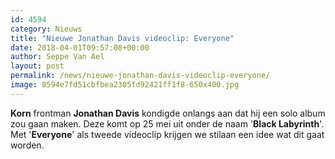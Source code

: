 ```yaml
---
id: 4594
category: Nieuws
title: "Nieuwe Jonathan Davis videoclip: Everyone"
date: 2018-04-01T09:57:08+00:00
author: Seppe Van Ael
layout: post
permalink: /news/nieuwe-jonathan-davis-videoclip-everyone/
image: 8594e7fd51cbfbea2305fd92421ff1f8-650x400.jpg
---
```

**Korn** frontman **Jonathan Davis** kondigde onlangs aan dat hij een solo album zou gaan maken. Deze komt op 25 mei uit onder de naam '**Black Labyrinth**'. Met '**Everyone**' als tweede videoclip krijgen we stilaan een idee wat dit gaat worden.

&nbsp;